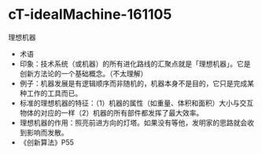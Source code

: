 # cT-idealMachine-161105


理想机器

- 术语
- 印象：技术系统（或机器）的所有进化路线的汇聚点就是「理想机器」。它是创新方法论的一个基础概念。（不太理解）
- 例子：机器发展是有逻辑顺序而非随机的，机器本身不是目的，它只是完成某种工作的工具而已。
- 标准的理想机器的特征：（1）机器的属性（如重量、体积和面积）大小与交互物体的对应的一样（2）机器的所有部件都发挥了最大效率。
- 理想机器的作用：照亮前进方向的灯塔。如果没有等他，发明家的思路就会收到影响而发散。
- 《创新算法》P55